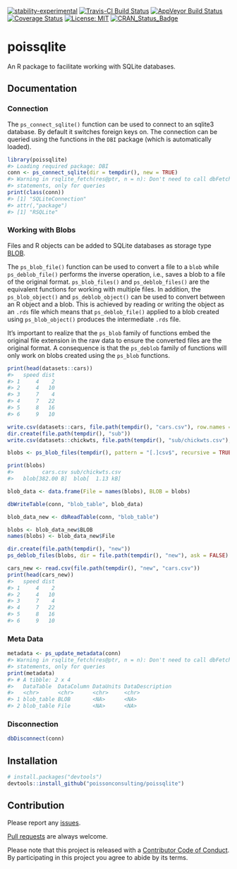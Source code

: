 
<!-- README.md is generated from README.Rmd. Please edit that file -->

[![stability-experimental](https://img.shields.io/badge/stability-experimental-orange.svg)](https://github.com/joethorley/stability-badges#experimental)
[![Travis-CI Build
Status](https://travis-ci.org/poissonconsulting/poissqlite.svg?branch=master)](https://travis-ci.org/poissonconsulting/poissqlite)
[![AppVeyor Build
Status](https://ci.appveyor.com/api/projects/status/github/poissonconsulting/poissqlite?branch=master&svg=true)](https://ci.appveyor.com/project/poissonconsulting/poissqlite)
[![Coverage
Status](https://img.shields.io/codecov/c/github/poissonconsulting/poissqlite/master.svg)](https://codecov.io/github/poissonconsulting/poissqlite?branch=master)
[![License:
MIT](https://img.shields.io/badge/License-MIT-blue.svg)](https://opensource.org/licenses/MIT)
[![CRAN\_Status\_Badge](http://www.r-pkg.org/badges/version/poissqlite)](https://cran.r-project.org/package=poissqlite)

# poissqlite

An R package to facilitate working with SQLite databases.

## Documentation

### Connection

The `ps_connect_sqlite()` function can be used to connect to an sqlite3
database. By default it switches foreign keys on. The connection can be
queried using the functions in the `DBI` package (which is automatically
loaded).

``` r
library(poissqlite)
#> Loading required package: DBI
conn <- ps_connect_sqlite(dir = tempdir(), new = TRUE)
#> Warning in rsqlite_fetch(res@ptr, n = n): Don't need to call dbFetch() for
#> statements, only for queries
print(class(conn))
#> [1] "SQLiteConnection"
#> attr(,"package")
#> [1] "RSQLite"
```

### Working with Blobs

Files and R objects can be added to SQLite databases as storage type
[BLOB](https://sqlite.org/datatype3.html).

The `ps_blob_file()` function can be used to convert a file to a `blob`
while `ps_deblob_file()` performs the inverse operation, i.e., saves a
blob to a file of the original format. `ps_blob_files()` and
`ps_deblob_files()` are the equivalent functions for working with
multiple files. In addition, the `ps_blob_object()` and
`ps_deblob_object()` can be used to convert between an R object and a
blob. This is achieved by reading or writing the object as an `.rds`
file which means that `ps_deblob_file()` applied to a blob created using
`ps_blob_object()` produces the intermediate `.rds` file.

It’s important to realize that the `ps_blob` family of functions embed
the original file extension in the raw data to ensure the converted
files are the original format. A consequence is that the `ps_deblob`
family of functions will only work on blobs created using the `ps_blob`
functions.

``` r
print(head(datasets::cars))
#>   speed dist
#> 1     4    2
#> 2     4   10
#> 3     7    4
#> 4     7   22
#> 5     8   16
#> 6     9   10

write.csv(datasets::cars, file.path(tempdir(), "cars.csv"), row.names = FALSE)
dir.create(file.path(tempdir(), "sub"))
write.csv(datasets::chickwts, file.path(tempdir(), "sub/chickwts.csv"), row.names = FALSE)

blobs <- ps_blob_files(tempdir(), pattern = "[.]csv$", recursive = TRUE)

print(blobs)
#>         cars.csv sub/chickwts.csv 
#>   blob[382.00 B]  blob[  1.13 kB]

blob_data <- data.frame(File = names(blobs), BLOB = blobs)

dbWriteTable(conn, "blob_table", blob_data)

blob_data_new <- dbReadTable(conn, "blob_table")

blobs <- blob_data_new$BLOB
names(blobs) <- blob_data_new$File 

dir.create(file.path(tempdir(), "new"))
ps_deblob_files(blobs, dir = file.path(tempdir(), "new"), ask = FALSE)

cars_new <- read.csv(file.path(tempdir(), "new", "cars.csv")) 
print(head(cars_new))
#>   speed dist
#> 1     4    2
#> 2     4   10
#> 3     7    4
#> 4     7   22
#> 5     8   16
#> 6     9   10
```

### Meta Data

``` r
metadata <- ps_update_metadata(conn)
#> Warning in rsqlite_fetch(res@ptr, n = n): Don't need to call dbFetch() for
#> statements, only for queries
print(metadata)
#> # A tibble: 2 x 4
#>   DataTable  DataColumn DataUnits DataDescription
#>   <chr>      <chr>      <chr>     <chr>          
#> 1 blob_table BLOB       <NA>      <NA>           
#> 2 blob_table File       <NA>      <NA>
```

### Disconnection

``` r
dbDisconnect(conn)
```

## Installation

``` r
# install.packages("devtools")
devtools::install_github("poissonconsulting/poissqlite")
```

## Contribution

Please report any
[issues](https://github.com/poissonconsulting/poissqlite/issues).

[Pull requests](https://github.com/poissonconsulting/poissqlite/pulls)
are always welcome.

Please note that this project is released with a [Contributor Code of
Conduct](https://github.com/poissonconsulting/poissqlite/blob/master/CONDUCT.md).
By participating in this project you agree to abide by its terms.
